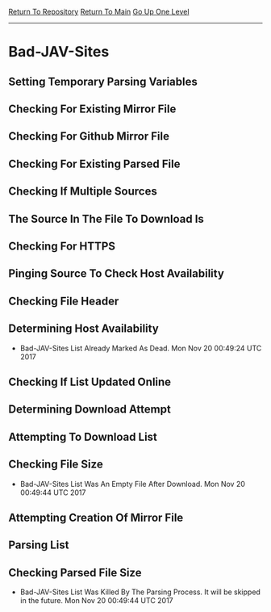 [Return To Repository](https://github.com/deathbybandaid/piholeparser/)
[Return To Main](https://github.com/deathbybandaid/piholeparser/blob/master/RecentRunLogs/Mainlog.md)
[Go Up One Level](https://github.com/deathbybandaid/piholeparser/blob/master/RecentRunLogs/TopLevelScripts/30-Processing-Blacklists.md)
____________________________________
# Bad-JAV-Sites
## Setting Temporary Parsing Variables
## Checking For Existing Mirror File
## Checking For Github Mirror File
## Checking For Existing Parsed File
## Checking If Multiple Sources
## The Source In The File To Download Is
## Checking For HTTPS
## Pinging Source To Check Host Availability
## Checking File Header
## Determining Host Availability
* Bad-JAV-Sites List Already Marked As Dead. Mon Nov 20 00:49:24 UTC 2017
## Checking If List Updated Online
## Determining Download Attempt
## Attempting To Download List
## Checking File Size
* Bad-JAV-Sites List Was An Empty File After Download. Mon Nov 20 00:49:44 UTC 2017
## Attempting Creation Of Mirror File
## Parsing List
## Checking Parsed File Size
* Bad-JAV-Sites List Was Killed By The Parsing Process. It will be skipped in the future. Mon Nov 20 00:49:44 UTC 2017

